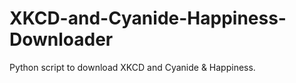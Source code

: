 # XKCD-and-Cyanide-Happiness-Downloader
Python script to download XKCD and Cyanide &amp; Happiness.
